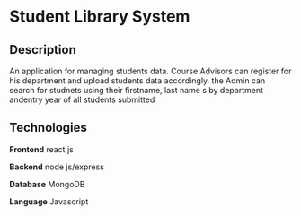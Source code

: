 # Student Library System

## Description
An application for managing students data. Course Advisors can register for his department and upload students data accordingly. the Admin can search for studnets using their firstname, last name s by department andentry year of all students submitted

## Technologies

**Frontend** react js

**Backend** node js/express

**Database** MongoDB

**Language** Javascript

